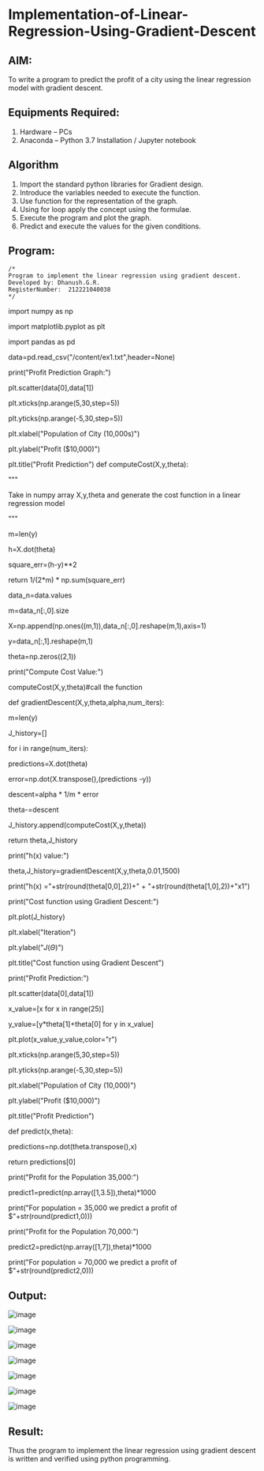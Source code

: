 # Implementation-of-Linear-Regression-Using-Gradient-Descent

## AIM:
To write a program to predict the profit of a city using the linear regression model with gradient descent.

## Equipments Required:
1. Hardware – PCs
2. Anaconda – Python 3.7 Installation / Jupyter notebook

## Algorithm
1. Import the standard python libraries for Gradient design.
2. Introduce the variables needed to execute the function.
3. Use function for the representation of the graph.
4. Using for loop apply the concept using the formulae.
5. Execute the program and plot the graph.
6. Predict and execute the values for the given conditions.

## Program:
```
/*
Program to implement the linear regression using gradient descent.
Developed by: Dhanush.G.R.
RegisterNumber:  212221040038
*/
```
import numpy as np

import matplotlib.pyplot as plt

import pandas as pd

data=pd.read_csv("/content/ex1.txt",header=None)

print("Profit Prediction Graph:")

plt.scatter(data[0],data[1])

plt.xticks(np.arange(5,30,step=5))

plt.yticks(np.arange(-5,30,step=5))

plt.xlabel("Population of City (10,000s)")

plt.ylabel("Profit ($10,000)")

plt.title("Profit Prediction")
def computeCost(X,y,theta):

  """
 
 Take in numpy array X,y,theta and generate the cost function in a linear regression model
 
 """
 
 m=len(y)
 
 h=X.dot(theta)
 
 square_err=(h-y)**2
 
 return 1/(2*m) * np.sum(square_err)

data_n=data.values

m=data_n[:,0].size

X=np.append(np.ones((m,1)),data_n[:,0].reshape(m,1),axis=1)

y=data_n[:,1].reshape(m,1)

theta=np.zeros((2,1))

print("Compute Cost Value:")

computeCost(X,y,theta)#call the function

def gradientDescent(X,y,theta,alpha,num_iters):

m=len(y)

J_history=[]

for i in range(num_iters):

predictions=X.dot(theta)

error=np.dot(X.transpose(),(predictions -y))

descent=alpha * 1/m * error

theta-=descent

J_history.append(computeCost(X,y,theta))

return theta,J_history

print("h(x) value:")

theta,J_history=gradientDescent(X,y,theta,0.01,1500)

print("h(x) ="+str(round(theta[0,0],2))+" + "+str(round(theta[1,0],2))+"x1")

print("Cost function using Gradient Descent:")

plt.plot(J_history)

plt.xlabel("Iteration")

plt.ylabel("$J(\Theta)$")

plt.title("Cost function using Gradient Descent")

print("Profit Prediction:")

plt.scatter(data[0],data[1])

x_value=[x for x in range(25)]

y_value=[y*theta[1]+theta[0] for  y in x_value]

plt.plot(x_value,y_value,color="r")

plt.xticks(np.arange(5,30,step=5))

plt.yticks(np.arange(-5,30,step=5))

plt.xlabel("Population of City (10,000)")

plt.ylabel("Profit ($10,000)")

plt.title("Profit Prediction")

def predict(x,theta):

predictions=np.dot(theta.transpose(),x)

return predictions[0]

print("Profit for the Population 35,000:")

predict1=predict(np.array([1,3.5]),theta)*1000

print("For population = 35,000 we predict a profit of $"+str(round(predict1,0)))

print("Profit for the Population 70,000:")

predict2=predict(np.array([1,7]),theta)*1000

print("For population = 70,000 we predict a profit of $"+str(round(predict2,0)))

## Output:
![image](https://user-images.githubusercontent.com/128135558/230436625-3353f206-d942-4ade-986b-9a463f5a8e00.png)

![image](https://user-images.githubusercontent.com/128135558/230436758-116b07c6-2458-4456-9299-b40f40f1a5e4.png)

![image](https://user-images.githubusercontent.com/128135558/230436837-45419166-7081-4f29-805a-befe41bee8a7.png)

![image](https://user-images.githubusercontent.com/128135558/230437094-d28f12e4-b625-48db-9bed-c7d7e558c9da.png)

![image](https://user-images.githubusercontent.com/128135558/230437235-d24194b2-2ab7-44cd-8c96-562a37c68174.png)

![image](https://user-images.githubusercontent.com/128135558/230437413-17fabc52-e731-4fce-93e6-86bb0b0adaba.png)

![image](https://user-images.githubusercontent.com/128135558/230437491-c71f3506-4ceb-4709-a217-b883f68eb861.png)




## Result:
Thus the program to implement the linear regression using gradient descent is written and verified using python programming.
